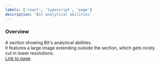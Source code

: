 ```yaml
---
labels: ['react', 'typescript', 'page']
description: 'Bit analytical abilities'
---
```


### Overview
  
A section showing Bit's analytical abilities.  
It features a large image extending outside the section, which gets nicely cut in lower resolutions.  
[Link to page](https://bit.cloud/enterprise).